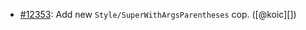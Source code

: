 * [#12353](https://github.com/rubocop/rubocop/issues/12353): Add new `Style/SuperWithArgsParentheses` cop. ([@koic][])
